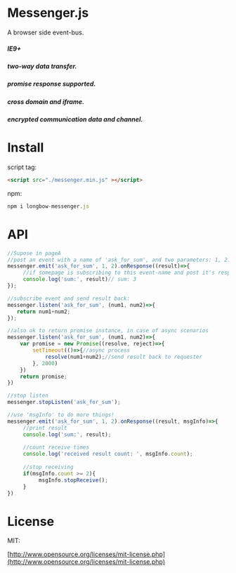 # Messenger.js

A browser side event-bus.

##### IE9+
##### two-way data transfer.
##### promise response supported.
##### cross domain and iframe.
##### encrypted communication data and channel.

# Install

script tag:
```html
<script src="./messenger.min.js" ></script>
```
npm:
```javascript
npm i longbow-messenger.js
```

# API

```javascript
//Supose in pageA
//post an event with a name of 'ask_for_sum', and two parameters: 1, 2.
messenger.emit('ask_for_sum', 1, 2).onResponse((result)=>{
     //if somepage is subscribing to this event-name and post it's response back, then it should be received at here:
     console.log('sum:', result)// sum: 3
});
```

```javascript
//subscribe event and send result back:
messenger.listen('ask_for_sum', (num1, num2)=>{
   return num1+num2;
});

//also ok to return promise instance, in case of async scenarios
messenger.listen('ask_for_sum', (num1, num2)=>{
    var promise = new Promise((resolve, reject)=>{
        setTimeout(()=>{//async process
            resolve(num1+num2);//send result back to requester
        }, 2000)
    })
    return promise;
})

```

```javascript
//stop listen
messenger.stopListen('ask_for_sum');

//use 'msgInfo' to do more things!
messenger.emit('ask_for_sum', 1, 2).onResponse((result, msgInfo)=>{    
     //print result     
     console.log('sum:', result);
     
     //count receive times
     console.log('received result count: ', msgInfo.count);  
     
     //stop receiving
     if(msgInfo.count >= 2){
          msgInfo.stopReceive();
     }
})

```

# License

MIT: 

[http://www.opensource.org/licenses/mit-license.php](http://www.opensource.org/licenses/mit-license.php)

